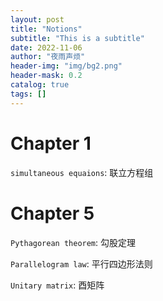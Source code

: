 ```yaml
---
layout: post
title: "Notions"
subtitle: "This is a subtitle"
date: 2022-11-06
author: "夜雨声烦"
header-img: "img/bg2.png"
header-mask: 0.2
catalog: true
tags: []
---
```


# Chapter 1

`simultaneous equaions`: 联立方程组


# Chapter 5

`Pythagorean theorem`: 勾股定理

`Parallelogram law`: 平行四边形法则

`Unitary matrix`: 酉矩阵